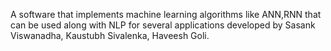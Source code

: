 A software that implements machine learning algorithms like ANN,RNN that can be used along with NLP for several applications developed by Sasank Viswanadha, Kaustubh Sivalenka, Haveesh Goli. 